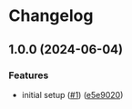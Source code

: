 # Changelog

## 1.0.0 (2024-06-04)


### Features

* initial setup ([#1](https://github.com/swazza/express-gp/issues/1)) ([e5e9020](https://github.com/swazza/express-gp/commit/e5e9020454e9634a06100434895d0efaa943e3d5))
